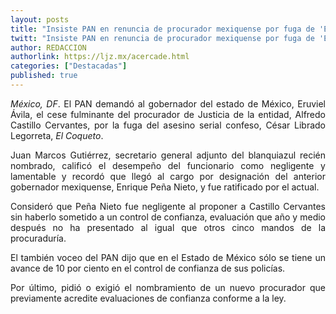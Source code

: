 ```yaml
---
layout: posts
title: "Insiste PAN en renuncia de procurador mexiquense por fuga de 'El Coqueto'"
twitt: "Insiste PAN en renuncia de procurador mexiquense por fuga de 'El Coqueto'"
author: REDACCION
authorlink: https://ljz.mx/acercade.html
categories: ["Destacadas"]
published: true
---
```

<div style="text-align: justify;">
  <p>
    <em>México, DF</em>. El PAN demandó al gobernador del estado de México, Eruviel Ávila, el cese fulminante del procurador de Justicia de la entidad, Alfredo Castillo Cervantes, por la fuga del asesino serial confeso, César Librado Legorreta, <em>El Coqueto</em>.
  </p>
  
  <p>
    Juan Marcos Gutiérrez, secretario general adjunto del blanquiazul recién nombrado, calificó el desempeño del funcionario como negligente y lamentable y recordó que llegó al cargo por designación del anterior gobernador mexiquense, Enrique Peña Nieto, y fue ratificado por el actual.
  </p>
  
  <p>
    Consideró que Peña Nieto fue negligente al proponer a Castillo Cervantes sin haberlo sometido a un control de confianza, evaluación que año y medio después no ha presentado al igual que otros cinco mandos de la procuraduría.
  </p>
  
  <p>
    El también voceo del PAN dijo que en el Estado de México sólo se tiene un avance de 10 por ciento en el control de confianza de sus policías.
  </p>
  
  <p>
    Por último, pidió o exigió el nombramiento de un nuevo procurador que previamente acredite evaluaciones de confianza conforme a la ley.
  </p>
</div>
